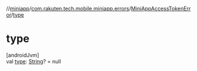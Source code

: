 //[miniapp](../../../index.md)/[com.rakuten.tech.mobile.miniapp.errors](../index.md)/[MiniAppAccessTokenError](index.md)/[type](type.md)

# type

[androidJvm]\
val [type](type.md): [String](https://kotlinlang.org/api/latest/jvm/stdlib/kotlin/-string/index.html)? = null
